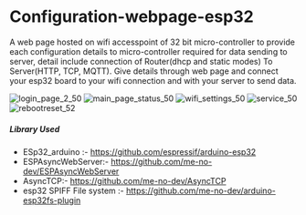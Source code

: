 # Configuration-webpage-esp32

A web page hosted on wifi accesspoint of 32 bit micro-controller to provide each configuration details to micro-controller required for data sending to server, detail include connection of Router(dhcp and static modes) To Server(HTTP, TCP, MQTT). Give details through web page and connect your esp32 board to your wifi connection and with your server to send data.

![login_page_2_50](https://user-images.githubusercontent.com/38309034/69948008-d2e56680-1514-11ea-9f9c-45ff2e7cb815.jpeg)
![main_page_status_50](https://user-images.githubusercontent.com/38309034/69948226-3ff8fc00-1515-11ea-9384-f77cf304bf8e.jpeg)
![wifi_settings_50](https://user-images.githubusercontent.com/38309034/69948228-412a2900-1515-11ea-9005-a9f3e0c9566d.jpeg)
![service_50](https://user-images.githubusercontent.com/38309034/69948239-44251980-1515-11ea-947c-306a484070c7.jpeg)
![rebootreset_52](https://user-images.githubusercontent.com/38309034/69948514-cca3ba00-1515-11ea-85bb-06951b0ef737.jpeg)

##### Library Used 

- ESp32_arduino :-    https://github.com/espressif/arduino-esp32
- ESPAsyncWebServer:- https://github.com/me-no-dev/ESPAsyncWebServer
- AsyncTCP:- https://github.com/me-no-dev/AsyncTCP
- esp32 SPIFF File system :- https://github.com/me-no-dev/arduino-esp32fs-plugin
